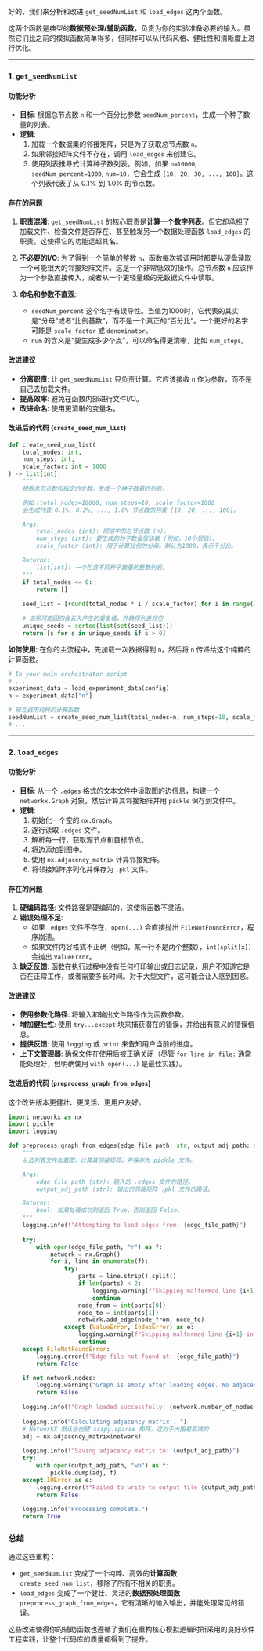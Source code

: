 好的，我们来分析和改进 `get_seedNumList` 和 `load_edges` 这两个函数。

这两个函数是典型的**数据预处理/辅助函数**，负责为你的实验准备必要的输入。虽然它们比之前的模拟函数简单得多，但同样可以从代码风格、健壮性和清晰度上进行优化。

---

### 1. `get_seedNumList`

#### 功能分析

*   **目标**: 根据总节点数 `n` 和一个百分比参数 `seedNum_percent`，生成一个种子数量的列表。
*   **逻辑**:
    1.  加载一个数据集的邻接矩阵，只是为了获取总节点数 `n`。
    2.  如果邻接矩阵文件不存在，调用 `load_edges` 来创建它。
    3.  使用列表推导式计算种子数列表。例如，如果 `n=10000`, `seedNum_percent=1000`, `num=10`，它会生成 `[10, 20, 30, ..., 100]`。这个列表代表了从 0.1% 到 1.0% 的节点数。

#### 存在的问题

1.  **职责混淆**: `get_seedNumList` 的核心职责是**计算一个数字列表**。但它却承担了加载文件、检查文件是否存在、甚至触发另一个数据处理函数 `load_edges` 的职责。这使得它的功能远超其名。

2.  **不必要的I/O**: 为了得到一个简单的整数 `n`，函数每次被调用时都要从硬盘读取一个可能很大的邻接矩阵文件。这是一个非常低效的操作。总节点数 `n` 应该作为一个参数直接传入，或者从一个更轻量级的元数据文件中读取。

3.  **命名和参数不直观**:
    *   `seedNum_percent` 这个名字有误导性。当值为1000时，它代表的其实是“分母”或者“比例基数”，而不是一个真正的“百分比”。一个更好的名字可能是 `scale_factor` 或 `denominator`。
    *   `num` 的含义是“要生成多少个点”，可以命名得更清晰，比如 `num_steps`。

#### 改进建议

*   **分离职责**: 让 `get_seedNumList` 只负责计算。它应该接收 `n` 作为参数，而不是自己去加载文件。
*   **提高效率**: 避免在函数内部进行文件I/O。
*   **改进命名**: 使用更清晰的变量名。

#### 改进后的代码 (`create_seed_num_list`)

```python
def create_seed_num_list(
    total_nodes: int, 
    num_steps: int, 
    scale_factor: int = 1000
) -> list[int]:
    """
    根据总节点数和指定的步数，生成一个种子数量的列表。

    例如：total_nodes=10000, num_steps=10, scale_factor=1000
    会生成代表 0.1%, 0.2%, ..., 1.0% 节点数的列表 [10, 20, ..., 100]。

    Args:
        total_nodes (int): 网络中的总节点数 (n)。
        num_steps (int): 要生成的种子数量层级数 (例如，10个层级)。
        scale_factor (int): 用于计算比例的分母。默认为1000，表示千分比。

    Returns:
        list[int]: 一个包含不同种子数量的整数列表。
    """
    if total_nodes <= 0:
        return []
        
    seed_list = [round(total_nodes * i / scale_factor) for i in range(1, num_steps + 1)]
    
    # 去除可能因四舍五入产生的重复值，并确保列表非空
    unique_seeds = sorted(list(set(seed_list)))
    return [s for s in unique_seeds if s > 0]
```

**如何使用**: 在你的主流程中，先加载一次数据得到 `n`，然后将 `n` 传递给这个纯粹的计算函数。

```python
# In your main orchestrator script
# ...
experiment_data = load_experiment_data(config)
n = experiment_data["n"]

# 现在调用纯粹的计算函数
seedNumList = create_seed_num_list(total_nodes=n, num_steps=10, scale_factor=1000)
# ...
```

---

### 2. `load_edges`

#### 功能分析

*   **目标**: 从一个 `.edges` 格式的文本文件中读取图的边信息，构建一个 `networkx.Graph` 对象，然后计算其邻接矩阵并用 `pickle` 保存到文件中。
*   **逻辑**:
    1.  初始化一个空的 `nx.Graph`。
    2.  逐行读取 `.edges` 文件。
    3.  解析每一行，获取源节点和目标节点。
    4.  将边添加到图中。
    5.  使用 `nx.adjacency_matrix` 计算邻接矩阵。
    6.  将邻接矩阵序列化并保存为 `.pkl` 文件。

#### 存在的问题

1.  **硬编码路径**: 文件路径是硬编码的，这使得函数不灵活。
2.  **错误处理不足**:
    *   如果 `.edges` 文件不存在，`open(...)` 会直接抛出 `FileNotFoundError`，程序崩溃。
    *   如果文件内容格式不正确（例如，某一行不是两个整数），`int(split[x])` 会抛出 `ValueError`。
3.  **缺乏反馈**: 函数在执行过程中没有任何打印输出或日志记录，用户不知道它是否在正常工作，或者需要多长时间。对于大型文件，这可能会让人感到困惑。

#### 改进建议

*   **使用参数化路径**: 将输入和输出文件路径作为函数参数。
*   **增加健壮性**: 使用 `try...except` 块来捕获潜在的错误，并给出有意义的错误信息。
*   **提供反馈**: 使用 `logging` 或 `print` 来告知用户当前的进度。
*   **上下文管理器**: 确保文件在使用后被正确关闭（尽管 `for line in file:` 通常能处理好，但明确使用 `with open(...)` 是最佳实践）。

#### 改进后的代码 (`preprocess_graph_from_edges`)

这个改进版本更健壮、更灵活、更用户友好。

```python
import networkx as nx
import pickle
import logging

def preprocess_graph_from_edges(edge_file_path: str, output_adj_path: str) -> bool:
    """
    从边列表文件加载图，计算其邻接矩阵，并保存为 pickle 文件。

    Args:
        edge_file_path (str): 输入的 .edges 文件的路径。
        output_adj_path (str): 输出的邻接矩阵 .pkl 文件的路径。

    Returns:
        bool: 如果处理成功则返回 True，否则返回 False。
    """
    logging.info(f"Attempting to load edges from: {edge_file_path}")
    
    try:
        with open(edge_file_path, "r") as f:
            network = nx.Graph()
            for i, line in enumerate(f):
                try:
                    parts = line.strip().split()
                    if len(parts) < 2:
                        logging.warning(f"Skipping malformed line {i+1} in {edge_file_path}: not enough parts.")
                        continue
                    node_from = int(parts[0])
                    node_to = int(parts[1])
                    network.add_edge(node_from, node_to)
                except (ValueError, IndexError) as e:
                    logging.warning(f"Skipping malformed line {i+1} in {edge_file_path}: {e}")
                    continue
    except FileNotFoundError:
        logging.error(f"Edge file not found at: {edge_file_path}")
        return False

    if not network.nodes:
        logging.warning("Graph is empty after loading edges. No adjacency matrix will be saved.")
        return False
        
    logging.info(f"Graph loaded successfully: {network.number_of_nodes()} nodes, {network.number_of_edges()} edges.")
    
    logging.info("Calculating adjacency matrix...")
    # NetworkX 默认会创建 scipy.sparse 矩阵，这对于大图是高效的
    adj = nx.adjacency_matrix(network)
    
    logging.info(f"Saving adjacency matrix to: {output_adj_path}")
    try:
        with open(output_adj_path, "wb") as f:
            pickle.dump(adj, f)
    except IOError as e:
        logging.error(f"Failed to write to output file {output_adj_path}: {e}")
        return False
        
    logging.info("Processing complete.")
    return True
```

### 总结

通过这些重构：

*   `get_seedNumList` 变成了一个纯粹、高效的**计算函数** `create_seed_num_list`，移除了所有不相关的职责。
*   `load_edges` 变成了一个健壮、灵活的**数据预处理函数** `preprocess_graph_from_edges`，它有清晰的输入输出，并能处理常见的错误。

这些改进使得你的辅助函数也遵循了我们在重构核心模拟逻辑时所采用的良好软件工程实践，让整个代码库的质量都得到了提升。